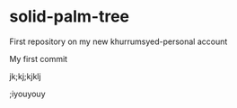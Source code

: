 # solid-palm-tree
First repository on my new khurrumsyed-personal account

My first commit  



jk;kj;kjklj

;iyouyouy
